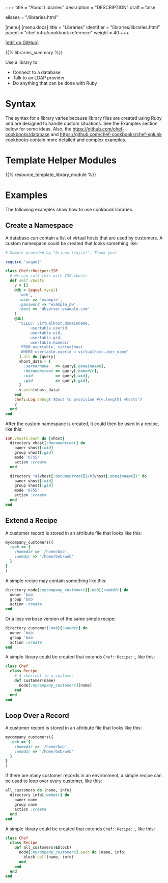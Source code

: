 +++
title = "About Libraries"
description = "DESCRIPTION"
draft = false

aliases = "/libraries.html"

[menu]
  [menu.docs]
    title = "Libraries"
    identifier = "libraries/libraries.html"
    parent = "chef infra/cookbook reference"
    weight = 40
+++    

[\[edit on
GitHub\]](https://github.com/chef/chef-web-docs/blob/master/chef_master/source/libraries.rst)

{{% libraries_summary %}}

Use a library to:

-   Connect to a database
-   Talk to an LDAP provider
-   Do anything that can be done with Ruby

Syntax
======

The syntax for a library varies because library files are created using
Ruby and are designed to handle custom situations. See the Examples
section below for some ideas. Also, the
<https://github.com/chef-cookbooks/database> and
<https://github.com/chef-cookbooks/chef-splunk> cookbooks contain more
detailed and complex examples.

Template Helper Modules
=======================

{{% resource_template_library_module %}}

Examples
========

The following examples show how to use cookbook libraries.

Create a Namespace
------------------

A database can contain a list of virtual hosts that are used by
customers. A custom namespace could be created that looks something
like:

``` ruby
# Sample provided by "Arjuna (fujin)". Thank you!

require 'sequel'

class Chef::Recipe::ISP
  # We can call this with ISP.vhosts
  def self.vhosts
    v = []
    @db = Sequel.mysql(
      'web',
      :user => 'example',
      :password => 'example_pw',
      :host => 'dbserver.example.com'
    )
    @db[
      "SELECT virtualhost.domainname,
           usertable.userid,
           usertable.uid,
           usertable.gid,
           usertable.homedir
       FROM usertable, virtualhost
       WHERE usertable.userid = virtualhost.user_name"
      ].all do |query|
      vhost_data = {
        :servername   => query[:domainname],
        :documentroot => query[:homedir],
        :uid          => query[:uid],
        :gid          => query[:gid],
      }
      v.push(vhost_data)
    end
    Chef::Log.debug('About to provision #{v.length} vhosts')
    v
  end
end
```

After the custom namespace is created, it could then be used in a
recipe, like this:

``` ruby
ISP.vhosts.each do |vhost|
  directory vhost[:documentroot] do
    owner vhost[:uid]
    group vhost[:gid]
    mode '0755'
    action :create
  end

  directory "#{vhost[:documentroot]}/#{vhost[:domainname]}" do
    owner vhost[:uid]
    group vhost[:gid]
    mode '0755'
    action :create
  end
end
```

Extend a Recipe
---------------

A customer record is stored in an attribute file that looks like this:

``` ruby
mycompany_customers({
  :bob => {
    :homedir => '/home/bob',
    :webdir => '/home/bob/web'
  }
}
)
```

A simple recipe may contain something like this:

``` ruby
directory node[:mycompany_customers][:bob][:webdir] do
  owner 'bob'
  group 'bob'
  action :create
end
```

Or a less verbose version of the same simple recipe:

``` ruby
directory customer(:bob)[:webdir] do
  owner 'bob'
  group 'bob'
  action :create
end
```

A simple library could be created that extends `Chef::Recipe::`, like
this:

``` ruby
class Chef
  class Recipe
    # A shortcut to a customer
    def customer(name)
      node[:mycompany_customers][name]
    end
  end
end
```

Loop Over a Record
------------------

A customer record is stored in an attribute file that looks like this:

``` ruby
mycompany_customers({
  :bob => {
    :homedir => '/home/bob',
    :webdir => '/home/bob/web'
  }
}
)
```

If there are many customer records in an environment, a simple recipe
can be used to loop over every customer, like this:

``` ruby
all_customers do |name, info|
  directory info[:webdir] do
    owner name
    group name
    action :create
  end
end
```

A simple library could be created that extends `Chef::Recipe::`, like
this:

``` ruby
class Chef
  class Recipe
    def all_customers(&block)
      node[:mycompany_customers].each do |name, info|
        block.call(name, info)
      end
    end
  end
end
```
